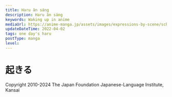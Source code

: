 ```yaml
---
title: Haru ăn sáng
description: Haru ăn sáng
keywords: Waking up in anime
mediaUrl: https://anime-manga.jp/assets/images/expressions-by-scene/school/1-1.webp
updateDateTime: 2022-04-02
tags: one day's haru
postType: manga
level:
---
```


# 起きる

<Grid>
    <Item
      page="page 1"
      img="https://anime-manga.jp/assets/images/expressions-by-scene/school/1-1.webp"
    >
        <KTextScript
          people="時計"
          text="ピピピピピ"
          mean="BEEPBEEPBEEPBEEP"
          sound="school/school_se_01_01.mp3"
        />
        <KTextScript
          people="時計"
          text="パン！"
          mean="tiếng tắt đồng hồ"
          sound="school/school_se_01_03.mp3"
        />
        <KTextScript
          people="カーテン"
          text="シャツ"
          mean="Tiếng đóng mở rèm"
          sound="school/school_se_01_04.mp3"
        />
        <KTextScript
          people="お姉"
          text="ふぁ～"
          mean="Yawn… ngáp ngủ"
          sound="school/schoolscene_01_05.mp3"
        />
        <KTextScript
          people="お姉"
          text="おはよう"
          mean="Chào buổi sáng"
          sound="school/schoolscene_01_06.mp3"
        />
        <KTextScript
          people="妹"
          text="おはよー　お姉ちゃん"
          mean="Chào buổi sáng"
          sound="school/schoolscene_01_07.mp3"
        />
        <KTextScript
          text="シャカ シャカ"
          mean="SHAKKA SHAKKA"
          sound="school/school_se_01_08.mp3"
        />
        <KTextScript
          text="パシャ パシャ"
          mean="SPLISH SPLISH"
          sound="school/school_se_01_09.mp3"
        />
    </Item>
</Grid>

Copyright 2010-2024 The Japan Foundation Japanese-Language Institute, Kansai